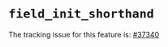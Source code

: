 # `field_init_shorthand`

The tracking issue for this feature is: [#37340]

[#37340]: https://github.com/rust-lang/rust/issues/37340



